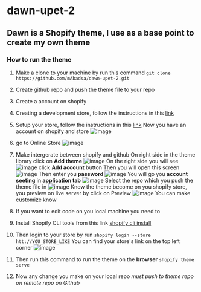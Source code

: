 # dawn-upet-2
## Dawn is a Shopify theme, I use as a base point to create my own theme

### How to run the theme

1. Make a clone to your machine by run this command
  `git clone https://github.com/mAbadsa/dawn-upet-2.git`
2. Create github repo and push the theme file to your repo
3. Create a account on shopify
4. Creating a development store, follow the instructions in this [link](https://help.shopify.com/en/partners/building-stores-for-merchants/creating-a-development-store)
5. Setup your store, follow the instructions in this [link](https://help.shopify.com/en/partners/building-stores-for-merchants/store-setup-basics)
Now you have an account on shopify and store
![image](https://user-images.githubusercontent.com/42316204/159170828-ed7a00b6-5e9b-4e6f-82db-a00edbe41024.png)
7. go to Online Store
![image](https://user-images.githubusercontent.com/42316204/159170865-784ccb59-39ef-4cbf-a760-a702a4b03175.png)
8. Make intergerate between shopify and github
On right side in the theme library click on **Add theme** 
![image](https://user-images.githubusercontent.com/42316204/159170952-c8b71771-6087-4426-873a-709081cf62d5.png)
On the right side you will see 
![image](https://user-images.githubusercontent.com/42316204/159170998-f251c72f-1c93-4c0d-affd-3b9f810f1e67.png)
click **Add account** button
Then you will open this screen 
![image](https://user-images.githubusercontent.com/42316204/159171073-52a4a640-1f0b-4bb8-8363-8f3b3e3fcf0f.png)
Then enter you **password**
![image](https://user-images.githubusercontent.com/42316204/159171123-ce2310ee-8fd9-4be6-88d4-1f3cfad0777b.png)
You will go you **account seeting** in **application tab**
![image](https://user-images.githubusercontent.com/42316204/159171194-171ae211-51e8-400f-8c3b-113873c29473.png)
Select the repo which you push the theme file in
![image](https://user-images.githubusercontent.com/42316204/159171232-4ecbe73d-29da-4e61-87b8-2edef6c54182.png)
Know the theme become on you shopify store, you preview on live server by click on Preview
![image](https://user-images.githubusercontent.com/42316204/159171276-2bb6a9f1-dcaa-43bc-ba51-8069d2dafa47.png)
You can make customize know
11. If you want to edit code on you local machine you need to
10. Install Shopify CLI tools from this link [shopify cli install](https://shopify.dev/apps/tools/cli/installation)
11. Then login to your store by run `shopify login --store htt://YOU_STORE_LIKE`
You can find your store's link on the top left corner
![image](https://user-images.githubusercontent.com/42316204/159171541-8f15a367-56eb-4e71-8bef-4eb18eced8b2.png)

13. Then run this command to run the theme on the **browser**
  `shopify theme serve`
14. Now any change you make on your local repo *must push to theme repo on remote repo on Github*
